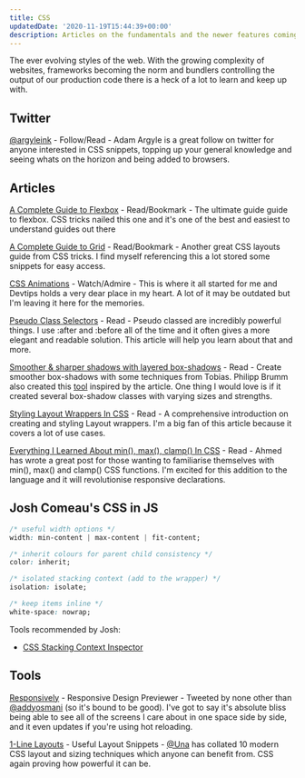 ```yaml
---
title: CSS
updatedDate: '2020-11-19T15:44:39+00:00'
description: Articles on the fundamentals and the newer features coming to CSS. Tools that give you confidence in the CSS you write.
---
```


The ever evolving styles of the web. With the growing complexity of websites,
frameworks becoming the norm and bundlers controlling the output of our
production code there is a heck of a lot to learn and keep up with.

## Twitter

[@argyleink](https://twitter.com/argyleink) - Follow/Read - Adam Argyle is a
great follow on twitter for anyone interested in CSS snippets, topping up your
general knowledge and seeing whats on the horizon and being added to browsers.

## Articles

[A Complete Guide to Flexbox](https://css-tricks.com/snippets/css/a-guide-to-flexbox/) -
Read/Bookmark - The ultimate guide guide to flexbox. CSS tricks nailed this one
and it's one of the best and easiest to understand guides out there

[A Complete Guide to Grid](https://css-tricks.com/snippets/css/complete-guide-grid/) -
Read/Bookmark - Another great CSS layouts guide from CSS tricks. I find myself
referencing this a lot stored some snippets for easy access.

[CSS Animations](https://www.youtube.com/watch?v=8kK-cA99SA0&list=PLqGj3iMvMa4LvJ8VctoXnPI0dtE40wfid) -
Watch/Admire - This is where it all started for me and Devtips holds a very dear
place in my heart. A lot of it may be outdated but I'm leaving it here for the
memories.

[Pseudo Class Selectors](https://css-tricks.com/pseudo-class-selectors/) -
Read - Pseudo classed are incredibly powerful things. I use :after and :before
all of the time and it often gives a more elegant and readable solution. This
article will help you learn about that and more.

[Smoother & sharper shadows with layered box-shadows](https://tobiasahlin.com/blog/layered-smooth-box-shadows/) -
Read - Create smoother box-shadows with some techniques from Tobias. Philipp
Brumm also created this [tool](https://brumm.af/shadows) inspired by the
article. One thing I would love is if it created several box-shadow classes with
varying sizes and strengths.

[Styling Layout Wrappers In CSS](https://ishadeed.com/article/styling-wrappers-css) -
Read - A comprehensive introduction on creating and styling Layout wrappers. I'm
a big fan of this article because it covers a lot of use cases.

[Everything I Learned About min(), max(), clamp() In CSS](https://ishadeed.com/article/css-min-max-clamp/) -
Read - Ahmed has wrote a great post for those wanting to familiarise themselves
with min(), max() and clamp() CSS functions. I'm excited for this addition to
the language and it will revolutionise responsive declarations.

## Josh Comeau's CSS in JS

```css
/* useful width options */
width: min-content | max-content | fit-content;

/* inherit colours for parent child consistency */
color: inherit;

/* isolated stacking context (add to the wrapper) */
isolation: isolate;

/* keep items inline */
white-space: nowrap;
```

Tools recommended by Josh:

- [CSS Stacking Context Inspector](https://chrome.google.com/webstore/detail/css-stacking-context-insp/apjeljpachdcjkgnamgppgfkmddadcki)

## Tools

[Responsively](https://responsively.app/) - Responsive Design Previewer -
Tweeted by none other than [@addyosmani](https://twitter.com/addyosmani) (so
it's bound to be good). I've got to say it's absolute bliss being able to see
all of the screens I care about in one space side by side, and it even updates
if you're using hot reloading.

[1-Line Layouts](https://1linelayouts.glitch.me/) - Useful Layout Snippets -
[@Una](https://twitter.com/Una) has collated 10 modern CSS layout and sizing
techniques which anyone can benefit from. CSS again proving how powerful it can
be.

